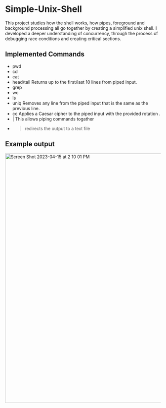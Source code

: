 # Simple-Unix-Shell
This project studies how the shell works, how pipes, foreground and background processing all go together by creating a simplified unix shell. I developed a deeper understanding of concurrency, through the process of debugging race conditions and creating critical sections. 

## Implemented Commands
- pwd
- cd
- cat 
- head/tail Returns up to the first/last 10 lines from piped input.
- grep 
- wc 
- ls
- uniq Removes any line from the piped input that is the same as the previous line.
- cc <r> Applies a Caesar cipher to the piped input with the provided rotation <r>.
- | This allows piping commands togather
- > redirects the output to a text file

## Example output
<img width="805" alt="Screen Shot 2023-04-15 at 2 10 01 PM" src="https://user-images.githubusercontent.com/73949957/232246228-b4178fed-af82-4f0f-836b-055b9afc805f.png">
